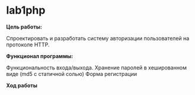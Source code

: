 # lab1php

__Цель работы:__

Спроектировать и разработать систему авторизации пользователей на протоколе HTTP.

__Функционал программы:__

Функциональность входа/выхода.
Хранение паролей в хешированном виде (md5 с статичной солью)
Форма регистрации

__Ход работы__


